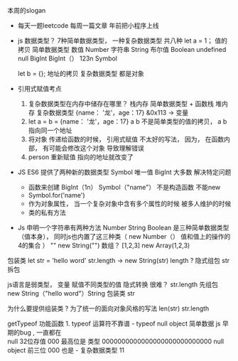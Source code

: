 本周的slogan

-  每天一题leetcode
    每周一篇文章
    年前把小程序上线

-  js  数据类型？
    7种简单数据类型， 一种复杂数据类型 共八种
     let a = 1；  值的拷贝 
     简单数据类型 
     数值 Number
     字符串 String
     布尔值 Boolean
     undefined
     null
     BigInt  BigInt（） 123n
     Symbol

     let b = {};  地址的拷贝
     复杂数据类型
          都是对象

- 引用式赋值考点
   1. 复杂数据类型在内存中储存在哪里？
      栈内存 简单数据类型 + 函数栈
      堆内存  复杂数据类型  {name： '龙'，age：17} &0x113 -> 变量
   2. let a = b = {name： '龙'，age：17} a b 不是简单类型的值的拷贝，
      a b 指向同一个地址
   3. 将对象 传递给函数的时候， 引用式赋值  不太好的写法， 因为， 在函数内部，
        有可能会修改这个对象 导致理解错误 
   4. person 重新赋值   指向的地址就改变了

-  JS ES6 提供了两种新的数据类型 Symbol 唯一值
    BigInt 大多数 解决特定问题
    - 函数来创建 BigInt（1n） Symbol（"name"）
      不是构造函数 不能new
    - Symbol.for('name')
    - 作为对象属性， 当一个复杂对象中含有多个属性的时候 被多人维护的时候
    - 类的私有方法

-  Js  申明一个字符串有两种方法
Number String Boolean 是三种简单数据类型（值本身）， 同时js也内置了这三种类（
   new Number（） 值和值上的操作的4的集合
）
"" 
new String("")
数组？ [1,2,3] new Array(1,2,3)

包装类
let str = 'hello word'
str.length -> new String(str)    length ?  隐式组包
str  拆包

js语言是弱类型， 变量 赋值不同类型的值
隐式转换  很难？
str.length 先组包 new String（"hello word"）String 包装类
str

为什么要提供组装类 ? 为了统一的面向对象风格的写法
len(str) str.length

 getTypeof 功能函数
    1. typeof 运算符不靠谱
        - typeof null   object   简单数据 
            js 早期的bug , 一直都在  
            null  32位存值 000  最高位是 类型
            0000000000000000000000000000 null 
            object  前三位  000 也是 
        - 复杂数据类型  11
